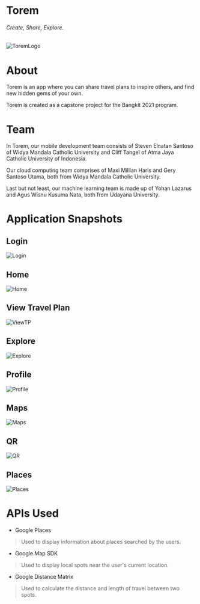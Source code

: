 # **Torem**
###### Create, Share, Explore.
![ToremLogo](/app/src/main/res/drawable/logo.png)

# **About**
Torem is an app where you can share travel plans to inspire others, and find new hidden gems of your own.

Torem is created as a capstone project for the Bangkit 2021 program.

# **Team**
In Torem, our mobile development team consists of Steven Elnatan Santoso of Widya Mandala Catholic University and Cliff Tangel of Atma Jaya Catholic University of Indonesia.

Our cloud computing team comprises of Maxi Millian Haris and Gery Santoso Utama, both from Widya Mandala Catholic University.

Last but not least, our machine learning team is made up of Yohan Lazarus and Agus Wisnu Kusuma Nata, both from Udayana University.

# **Application Snapshots**
## Login
 ![Login](/ToremDocs/Login.jpg)
## Home
![Home](/ToremDocs/Home.jpg)
## View Travel Plan
![ViewTP](/ToremDocs/ViewTravelPlan.jpg)
## Explore
![Explore](/ToremDocs/Explore.jpg)
## Profile
![Profile](/ToremDocs/Profile.jpg)
## Maps
![Maps](/ToremDocs/Maps.jpg)
## QR
![QR](/ToremDocs/QR.jpg)
## Places
![Places](/ToremDocs/Places.jpg)

# **APIs Used**
- Google Places
>Used to display information about places searched by the users.
- Google Map SDK
> Used to display local spots near the user's current location.
- Google Distance Matrix
> Used to calculate the distance and length of travel between two spots.